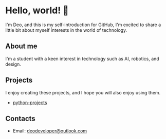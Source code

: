 # Hello, world! 👋
I'm Deo, and this is my self-introduction for GitHub, I'm excited to share a little bit about myself interests in the world of technology.

## About me
I'm a student with a keen interest in technology such as AI, robotics, and design.

## Projects
I enjoy creating these projects, and I hope you will also enjoy using them.
- [python-projects](https://github.com/deodeveloper1/python-projects)

## Contacts
- Email: deodeveloper@outlook.com
